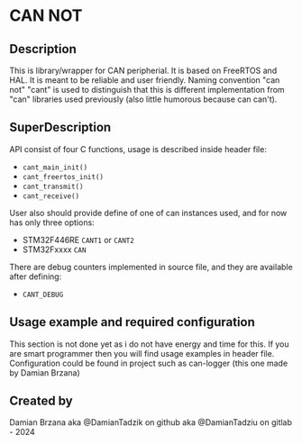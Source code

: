 # CAN NOT

## Description
This is library/wrapper for CAN peripherial. It is based on FreeRTOS and HAL. It is meant to be reliable and user friendly. Naming convention "can not" "cant" is used to distinguish that this is different implementation from "can" libraries used previously (also little humorous because can can't). 

## SuperDescription
API consist of four C functions, usage is described inside header file:
- `cant_main_init()` 
- `cant_freertos_init()`
- `cant_transmit()`
- `cant_receive()`

User also should provide define of one of can instances used, and for now has only three options:
- STM32F446RE `CANT1` or `CANT2` 
- STM32Fxxxx `CAN`

There are debug counters implemented in source file, and they are available after defining:
- `CANT_DEBUG` 

## Usage example and required configuration
This section is not done yet as i do not have energy and time for this. If you are smart programmer then you will find usage examples in header file. Configuration could be found in project such as can-logger (this one made by Damian Brzana)

## Created by
Damian Brzana aka @DamianTadzik on github aka @DamianTadziu on gitlab - 2024
